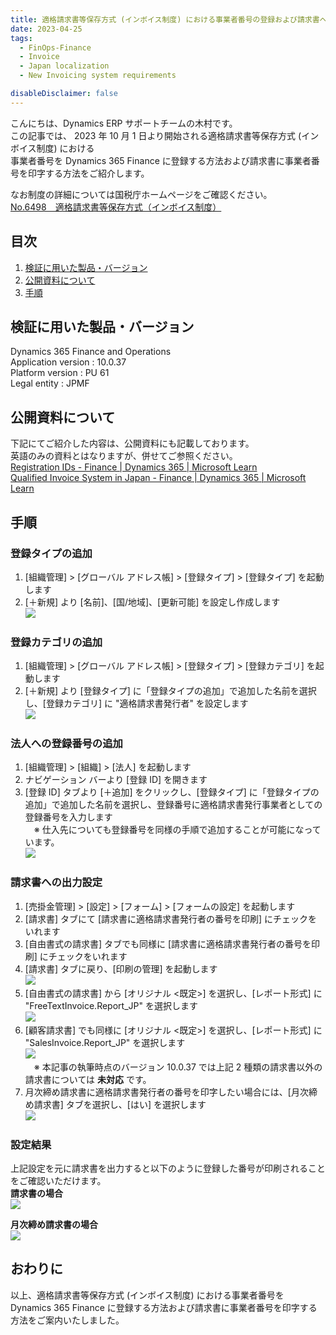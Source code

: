 ```yaml
---
title: 適格請求書等保存方式 (インボイス制度) における事業者番号の登録および請求書への印字について
date: 2023-04-25
tags:
  - FinOps-Finance
  - Invoice
  - Japan localization
  - New Invoicing system requirements

disableDisclaimer: false
---
```


こんにちは、Dynamics ERP サポートチームの木村です。  
この記事では、 2023 年 10 月 1 日より開始される適格請求書等保存方式 (インボイス制度) における  
事業者番号を Dynamics 365 Finance に登録する方法および請求書に事業者番号を印字する方法をご紹介します。  
  
なお制度の詳細については国税庁ホームページをご確認ください。  
[No.6498 適格請求書等保存方式（インボイス制度）](https://www.nta.go.jp/taxes/shiraberu/taxanswer/shohi/6498.htm)  

<!-- more -->

## 目次
1. [検証に用いた製品・バージョン](#anchor-version)
2. [公開資料について](#about-public-information)
3. [手順](#how-to-setup-qii)

<a id='anchor-version'></a>

## 検証に用いた製品・バージョン
Dynamics 365 Finance and Operations  
Application version : 10.0.37  
Platform version : PU 61  
Legal entity : JPMF  

<a id='about-public-information'></a>

## 公開資料について
下記にてご紹介した内容は、公開資料にも記載しております。  
英語のみの資料とはなりますが、併せてご参照ください。  
[Registration IDs - Finance | Dynamics 365 | Microsoft Learn](https://learn.microsoft.com/en-us/dynamics365/finance/localizations/europe/emea-registration-ids)  
[Qualified Invoice System in Japan - Finance | Dynamics 365 | Microsoft Learn](https://learn.microsoft.com/en-us/dynamics365/finance/localizations/japan/apac-jpn-qualified-invoice-system)  


<a id='how-to-setup-qii'></a>

## 手順
### 登録タイプの追加
1. [組織管理] > [グローバル アドレス帳] > [登録タイプ] > [登録タイプ] を起動します  
1. [＋新規] より [名前]、[国/地域]、[更新可能] を設定し作成します  
![](./new-invoicing-system-requirements-QIInumber-setting/new-invoicing-system-requirements-QIInumber-setting1.png)  


### 登録カテゴリの追加
1. [組織管理] > [グローバル アドレス帳] > [登録タイプ] > [登録カテゴリ] を起動します  
1. [＋新規] より [登録タイプ] に「登録タイプの追加」で追加した名前を選択し、[登録カテゴリ] に "適格請求書発行者" を設定します  
![](./new-invoicing-system-requirements-QIInumber-setting/new-invoicing-system-requirements-QIInumber-setting2.png)  


### 法人への登録番号の追加
1. [組織管理] > [組織] > [法人] を起動します  
1. ナビゲーション バーより [登録 ID] を開きます  
1. [登録 ID] タブより [＋追加] をクリックし、[登録タイプ] に「登録タイプの追加」で追加した名前を選択し、登録番号に適格請求書発行事業者としての登録番号を入力します  
　※ 仕入先についても登録番号を同様の手順で追加することが可能になっています。  
![](./new-invoicing-system-requirements-QIInumber-setting/new-invoicing-system-requirements-QIInumber-setting3.png)  



### 請求書への出力設定
1. [売掛金管理] > [設定] > [フォーム] > [フォームの設定] を起動します  
1. [請求書] タブにて [請求書に適格請求書発行者の番号を印刷] にチェックをいれます  
1. [自由書式の請求書] タブでも同様に [請求書に適格請求書発行者の番号を印刷] にチェックをいれます  
1. [請求書] タブに戻り、[印刷の管理] を起動します  
![](./new-invoicing-system-requirements-QIInumber-setting/new-invoicing-system-requirements-QIInumber-setting4.png)
1. [自由書式の請求書] から [オリジナル <既定>] を選択し、[レポート形式] に "FreeTextInvoice.Report_JP" を選択します  
![](./new-invoicing-system-requirements-QIInumber-setting/new-invoicing-system-requirements-QIInumber-setting5.png)  
1. [顧客請求書] でも同様に [オリジナル <既定>] を選択し、[レポート形式] に "SalesInvoice.Report_JP" を選択します  
![](./new-invoicing-system-requirements-QIInumber-setting/new-invoicing-system-requirements-QIInumber-setting6.png)  
　※ 本記事の執筆時点のバージョン 10.0.37 では上記 2 種類の請求書以外の請求書については **未対応** です。
1. 月次締め請求書に適格請求書発行者の番号を印字したい場合には、[月次締め請求書] タブを選択し、[はい] を選択します  
![](./new-invoicing-system-requirements-QIInumber-setting/new-invoicing-system-requirements-QIInumber-setting7.png)  

### 設定結果
上記設定を元に請求書を出力すると以下のように登録した番号が印刷されることをご確認いただけます。  
**請求書の場合**  
![](./new-invoicing-system-requirements-QIInumber-setting/new-invoicing-system-requirements-QIInumber-setting8.png)  
  
**月次締め請求書の場合**  
![](./new-invoicing-system-requirements-QIInumber-setting/new-invoicing-system-requirements-QIInumber-setting9.png)  


## おわりに  
以上、適格請求書等保存方式 (インボイス制度) における事業者番号を Dynamics 365 Finance に登録する方法および請求書に事業者番号を印字する方法をご案内いたしました。 
